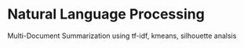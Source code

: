 # Natural Language Processing
Multi-Document Summarization using tf-idf, kmeans, silhouette analsis
